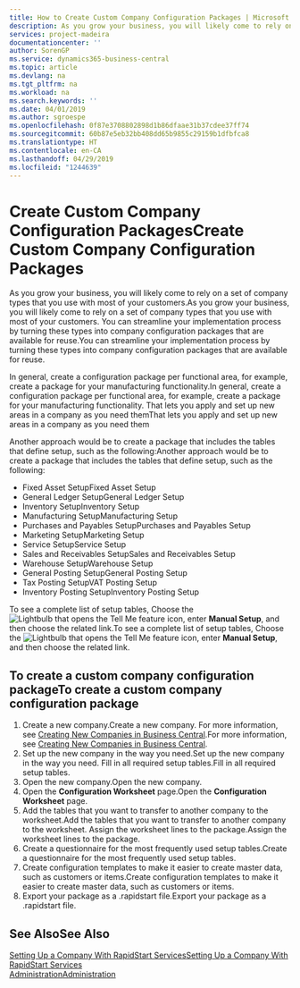 ```yaml
---
title: How to Create Custom Company Configuration Packages | Microsoft Docs
description: As you grow your business, you will likely come to rely on a set of company types that you use with most of your customers. You can streamline your implementation process by turning these types into company configuration packages that are available for reuse.
services: project-madeira
documentationcenter: ''
author: SorenGP
ms.service: dynamics365-business-central
ms.topic: article
ms.devlang: na
ms.tgt_pltfrm: na
ms.workload: na
ms.search.keywords: ''
ms.date: 04/01/2019
ms.author: sgroespe
ms.openlocfilehash: 0f87e3708802898d1b86dfaae31b37cdee37ff74
ms.sourcegitcommit: 60b87e5eb32bb408dd65b9855c29159b1dfbfca8
ms.translationtype: HT
ms.contentlocale: en-CA
ms.lasthandoff: 04/29/2019
ms.locfileid: "1244639"
---
```

# <a name="create-custom-company-configuration-packages"></a><span data-ttu-id="1d748-104">Create Custom Company Configuration Packages</span><span class="sxs-lookup"><span data-stu-id="1d748-104">Create Custom Company Configuration Packages</span></span>
<span data-ttu-id="1d748-105">As you grow your business, you will likely come to rely on a set of company types that you use with most of your customers.</span><span class="sxs-lookup"><span data-stu-id="1d748-105">As you grow your business, you will likely come to rely on a set of company types that you use with most of your customers.</span></span> <span data-ttu-id="1d748-106">You can streamline your implementation process by turning these types into company configuration packages that are available for reuse.</span><span class="sxs-lookup"><span data-stu-id="1d748-106">You can streamline your implementation process by turning these types into company configuration packages that are available for reuse.</span></span>  

<span data-ttu-id="1d748-107">In general, create a configuration package per functional area, for example, create a package for your manufacturing functionality.</span><span class="sxs-lookup"><span data-stu-id="1d748-107">In general, create a configuration package per functional area, for example, create a package for your manufacturing functionality.</span></span> <span data-ttu-id="1d748-108">That lets you apply and set up new areas in a company as you need them</span><span class="sxs-lookup"><span data-stu-id="1d748-108">That lets you apply and set up new areas in a company as you need them</span></span>  

<span data-ttu-id="1d748-109">Another approach would be to create a package that includes the tables that define setup, such as the following:</span><span class="sxs-lookup"><span data-stu-id="1d748-109">Another approach would be to create a package that includes the tables that define setup, such as the following:</span></span>  

-   <span data-ttu-id="1d748-110">Fixed Asset Setup</span><span class="sxs-lookup"><span data-stu-id="1d748-110">Fixed Asset Setup</span></span>  
-   <span data-ttu-id="1d748-111">General Ledger Setup</span><span class="sxs-lookup"><span data-stu-id="1d748-111">General Ledger Setup</span></span>  
-   <span data-ttu-id="1d748-112">Inventory Setup</span><span class="sxs-lookup"><span data-stu-id="1d748-112">Inventory Setup</span></span>  
-   <span data-ttu-id="1d748-113">Manufacturing Setup</span><span class="sxs-lookup"><span data-stu-id="1d748-113">Manufacturing Setup</span></span>  
-   <span data-ttu-id="1d748-114">Purchases and Payables Setup</span><span class="sxs-lookup"><span data-stu-id="1d748-114">Purchases and Payables Setup</span></span>  
-   <span data-ttu-id="1d748-115">Marketing Setup</span><span class="sxs-lookup"><span data-stu-id="1d748-115">Marketing Setup</span></span>  
-   <span data-ttu-id="1d748-116">Service Setup</span><span class="sxs-lookup"><span data-stu-id="1d748-116">Service Setup</span></span>  
-   <span data-ttu-id="1d748-117">Sales and Receivables Setup</span><span class="sxs-lookup"><span data-stu-id="1d748-117">Sales and Receivables Setup</span></span>  
-   <span data-ttu-id="1d748-118">Warehouse Setup</span><span class="sxs-lookup"><span data-stu-id="1d748-118">Warehouse Setup</span></span>  
-   <span data-ttu-id="1d748-119">General Posting Setup</span><span class="sxs-lookup"><span data-stu-id="1d748-119">General Posting Setup</span></span>  
-   <span data-ttu-id="1d748-120">Tax Posting Setup</span><span class="sxs-lookup"><span data-stu-id="1d748-120">VAT Posting Setup</span></span>  
-   <span data-ttu-id="1d748-121">Inventory Posting Setup</span><span class="sxs-lookup"><span data-stu-id="1d748-121">Inventory Posting Setup</span></span>  

<span data-ttu-id="1d748-122">To see a complete list of setup tables, Choose the ![Lightbulb that opens the Tell Me feature](media/ui-search/search_small.png "Tell me what you want to do") icon, enter **Manual Setup**, and then choose the related link.</span><span class="sxs-lookup"><span data-stu-id="1d748-122">To see a complete list of setup tables, Choose the ![Lightbulb that opens the Tell Me feature](media/ui-search/search_small.png "Tell me what you want to do") icon, enter **Manual Setup**, and then choose the related link.</span></span>  

## <a name="to-create-a-custom-company-configuration-package"></a><span data-ttu-id="1d748-123">To create a custom company configuration package</span><span class="sxs-lookup"><span data-stu-id="1d748-123">To create a custom company configuration package</span></span>  
1.  <span data-ttu-id="1d748-124">Create a new company.</span><span class="sxs-lookup"><span data-stu-id="1d748-124">Create a new company.</span></span> <span data-ttu-id="1d748-125">For more information, see [Creating New Companies in Business Central](about-new-company.md).</span><span class="sxs-lookup"><span data-stu-id="1d748-125">For more information, see [Creating New Companies in Business Central](about-new-company.md).</span></span>  
3.  <span data-ttu-id="1d748-126">Set up the new company in the way you need.</span><span class="sxs-lookup"><span data-stu-id="1d748-126">Set up the new company in the way you need.</span></span> <span data-ttu-id="1d748-127">Fill in all required setup tables.</span><span class="sxs-lookup"><span data-stu-id="1d748-127">Fill in all required setup tables.</span></span>  
4.  <span data-ttu-id="1d748-128">Open the new company.</span><span class="sxs-lookup"><span data-stu-id="1d748-128">Open the new company.</span></span>
5. <span data-ttu-id="1d748-129">Open the **Configuration Worksheet** page.</span><span class="sxs-lookup"><span data-stu-id="1d748-129">Open the **Configuration Worksheet** page.</span></span>  
6.  <span data-ttu-id="1d748-130">Add the tables that you want to transfer to another company to the worksheet.</span><span class="sxs-lookup"><span data-stu-id="1d748-130">Add the tables that you want to transfer to another company to the worksheet.</span></span> <span data-ttu-id="1d748-131">Assign the worksheet lines to the package.</span><span class="sxs-lookup"><span data-stu-id="1d748-131">Assign the worksheet lines to the package.</span></span>  
7.  <span data-ttu-id="1d748-132">Create a questionnaire for the most frequently used setup tables.</span><span class="sxs-lookup"><span data-stu-id="1d748-132">Create a questionnaire for the most frequently used setup tables.</span></span>  
8.  <span data-ttu-id="1d748-133">Create configuration templates to make it easier to create master data, such as customers or items.</span><span class="sxs-lookup"><span data-stu-id="1d748-133">Create configuration templates to make it easier to create master data, such as customers or items.</span></span>  
9.  <span data-ttu-id="1d748-134">Export your package as a .rapidstart file.</span><span class="sxs-lookup"><span data-stu-id="1d748-134">Export your package as a .rapidstart file.</span></span>  

## <a name="see-also"></a><span data-ttu-id="1d748-135">See Also</span><span class="sxs-lookup"><span data-stu-id="1d748-135">See Also</span></span>  
[<span data-ttu-id="1d748-136">Setting Up a Company With RapidStart Services</span><span class="sxs-lookup"><span data-stu-id="1d748-136">Setting Up a Company With RapidStart Services</span></span>](admin-set-up-a-company-with-rapidstart.md)  
[<span data-ttu-id="1d748-137">Administration</span><span class="sxs-lookup"><span data-stu-id="1d748-137">Administration</span></span>](admin-setup-and-administration.md)
